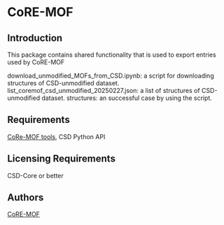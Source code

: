 # CoRE-MOF

## Introduction

This package contains shared functionality that is used to export entries used by CoRE-MOF

download_unmodified_MOFs_from_CSD.ipynb: a script for downloading structures of CSD-unmodified dataset.
list_coremof_csd_unmodified_20250227.json: a list of structures of CSD-unmodified dataset.
structures: an successful case by using the script.

## Requirements

[CoRe-MOF tools](https://coremof-tools.readthedocs.io/en/latest/index.html), CSD Python API

## Licensing Requirements

CSD-Core or better

## Authors

[CoRE-MOF](https://coremof-tools.readthedocs.io/en/latest/index.html)
